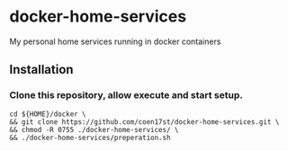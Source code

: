 # docker-home-services
My personal home services running in docker containers

## Installation
### Clone this repository, allow execute and start setup.
```
cd ${HOME}/docker \
&& git clone https://github.com/coen17st/docker-home-services.git \
&& chmod -R 0755 ./docker-home-services/ \
&& ./docker-home-services/preperation.sh
```
